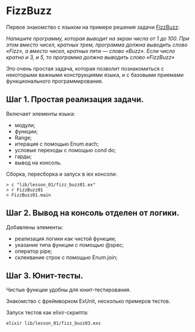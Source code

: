 # FizzBuzz

Первое знакомство с языком на примере решения задачи [FizzBuzz](https://ru.wikipedia.org/wiki/Fizz_buzz):

_Напишите программу, которая выводит на экран числа от 1 до 100. При этом вместо чисел, кратных трем, программа должна выводить слово «Fizz», а вместо чисел, кратных пяти — слово «Buzz». Если число кратно и 3, и 5, то программа должна выводить слово «FizzBuzz»_

Это очень простая задача, которая позволит познакомиться с некоторыми важными конструкциями языка, и с базовыми приемами функционального программирования.


## Шаг 1. Простая реализация задачи.

Включает элементы языка:
- модули;
- функции;
- Range;
- итерация с помощью Enum.each;
- условые переходы с помощью cond do;
- гарды;
- вывод на консоль.

Сборка, пересборка и запуск в iex консоли:
```
> c "lib/lesson_01/fizz_buzz01.ex"
> r FizzBuzz01
> FizzBuzz01.main
```


## Шаг 2. Вывод на консоль отделен от логики.

Добавлены элементы:
- реализация логики как чистой функции;
- указание типа функции с помощью @spec;
- оператор pipe;
- склеивание строк с помощью Enum.join;


## Шаг 3. Юнит-тесты.

Чистые функции удобны для юнит-тестирования.

Знакомство с фреймворком ExUnit, несколько примеров тестов.

Запуск тестов как elixir-скрипта:
```
elixir lib/lesson_01/fizz_buzz03.exs
```
